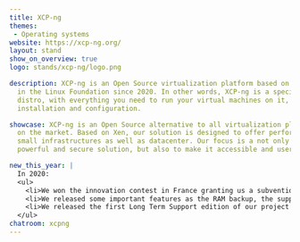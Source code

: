 ```yaml
---
title: XCP-ng
themes:
 - Operating systems
website: https://xcp-ng.org/
layout: stand
show_on_overview: true
logo: stands/xcp-ng/logo.png

description: XCP-ng is an Open Source virtualization platform based on Xen and hosted
  in the Linux Foundation since 2020. In other words, XCP-ng is a specialized Linux
  distro, with everything you need to run your virtual machines on it, without complicated
  installation and configuration.

showcase: XCP-ng is an Open Source alternative to all virtualization platform available
  on the market. Based on Xen, our solution is designed to offer performances for
  small infrastructures as well as datacenter. Our focus is a not only to create a
  powerful and secure solution, but also to make it accessible and user friendly.

new_this_year: |
  In 2020:
  <ul>
    <li>We won the innovation contest in France granting us a subvention of 1.2M€ to improve the security part of the platform</li>
    <li>We released some important features as the RAM backup, the support for Epyc CPU range, the introduction of ext4 filesystem as default storage file, the CPU scheduling support and many other important features</li>
    <li>We released the first Long Term Support edition of our project (8.2 LTS)</li>
  </ul>
chatroom: xcpng
---
```

